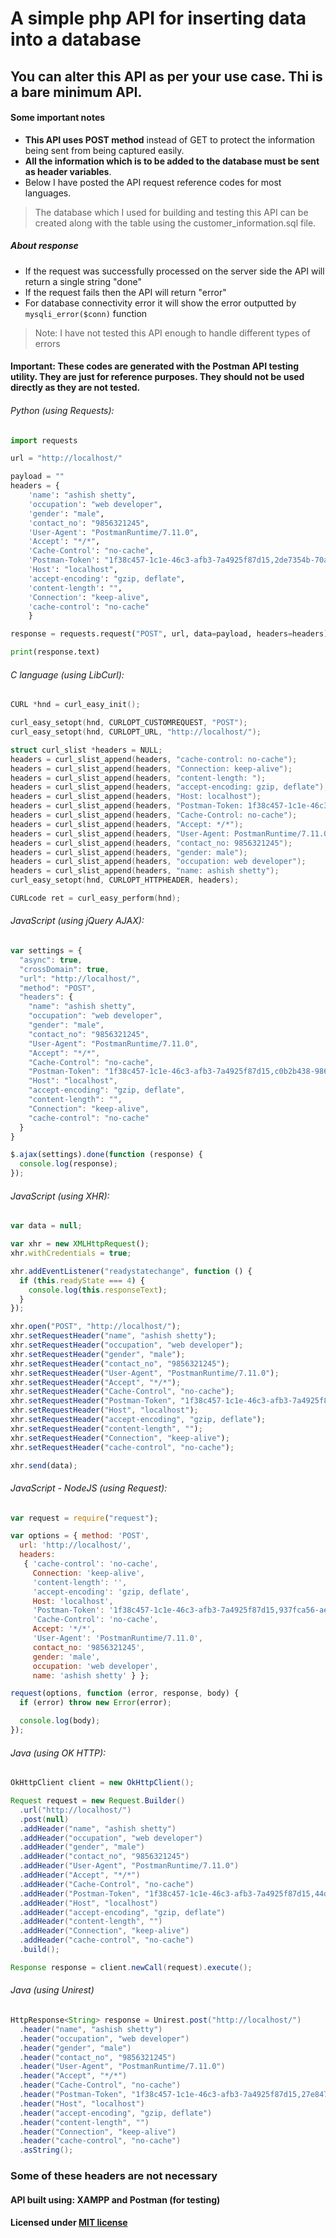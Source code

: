 # A simple php API for inserting data into a database

## You can alter this API as per your use case. Thi is a bare minimum API.

#### Some important notes
* __This API uses POST method__ instead of GET to protect the information being sent from being captured easily.
* __All the information which is to be added to the database must be sent as header variables__.
* Below I have posted the API request reference codes for most languages.
> The database which I used for building and testing this API can be created along with the table using the customer_information.sql file.
##### About response
* If the request was successfully processed on the server side the API will return a single string "done"
* If the request fails then the API will return "error"
* For database connectivity error it will show the error outputted by `mysqli_error($conn)` function
> Note: I have not tested this API enough to handle different types of errors

#### Important: These codes are generated with the Postman API testing utility. They are just for reference purposes. They should not be used directly as they are not tested.

###### Python (using Requests):
```python
import requests

url = "http://localhost/"

payload = ""
headers = {
    'name': "ashish shetty",
    'occupation': "web developer",
    'gender': "male",
    'contact_no': "9856321245",
    'User-Agent': "PostmanRuntime/7.11.0",
    'Accept': "*/*",
    'Cache-Control': "no-cache",
    'Postman-Token': "1f38c457-1c1e-46c3-afb3-7a4925f87d15,2de7354b-70ab-447c-a548-e0530d25fdf5",
    'Host': "localhost",
    'accept-encoding': "gzip, deflate",
    'content-length': "",
    'Connection': "keep-alive",
    'cache-control': "no-cache"
    }

response = requests.request("POST", url, data=payload, headers=headers)

print(response.text)
```

###### C language (using LibCurl):
```c
CURL *hnd = curl_easy_init();

curl_easy_setopt(hnd, CURLOPT_CUSTOMREQUEST, "POST");
curl_easy_setopt(hnd, CURLOPT_URL, "http://localhost/");

struct curl_slist *headers = NULL;
headers = curl_slist_append(headers, "cache-control: no-cache");
headers = curl_slist_append(headers, "Connection: keep-alive");
headers = curl_slist_append(headers, "content-length: ");
headers = curl_slist_append(headers, "accept-encoding: gzip, deflate");
headers = curl_slist_append(headers, "Host: localhost");
headers = curl_slist_append(headers, "Postman-Token: 1f38c457-1c1e-46c3-afb3-7a4925f87d15,373d9e6b-cc75-45a5-b57e-39b2a80ff3c8");
headers = curl_slist_append(headers, "Cache-Control: no-cache");
headers = curl_slist_append(headers, "Accept: */*");
headers = curl_slist_append(headers, "User-Agent: PostmanRuntime/7.11.0");
headers = curl_slist_append(headers, "contact_no: 9856321245");
headers = curl_slist_append(headers, "gender: male");
headers = curl_slist_append(headers, "occupation: web developer");
headers = curl_slist_append(headers, "name: ashish shetty");
curl_easy_setopt(hnd, CURLOPT_HTTPHEADER, headers);

CURLcode ret = curl_easy_perform(hnd);
```

###### JavaScript (using jQuery AJAX):
```javascript
var settings = {
  "async": true,
  "crossDomain": true,
  "url": "http://localhost/",
  "method": "POST",
  "headers": {
    "name": "ashish shetty",
    "occupation": "web developer",
    "gender": "male",
    "contact_no": "9856321245",
    "User-Agent": "PostmanRuntime/7.11.0",
    "Accept": "*/*",
    "Cache-Control": "no-cache",
    "Postman-Token": "1f38c457-1c1e-46c3-afb3-7a4925f87d15,c0b2b438-986b-443e-b6f8-b0f035f6e327",
    "Host": "localhost",
    "accept-encoding": "gzip, deflate",
    "content-length": "",
    "Connection": "keep-alive",
    "cache-control": "no-cache"
  }
}

$.ajax(settings).done(function (response) {
  console.log(response);
});
```

###### JavaScript (using XHR):
```javascript
var data = null;

var xhr = new XMLHttpRequest();
xhr.withCredentials = true;

xhr.addEventListener("readystatechange", function () {
  if (this.readyState === 4) {
    console.log(this.responseText);
  }
});

xhr.open("POST", "http://localhost/");
xhr.setRequestHeader("name", "ashish shetty");
xhr.setRequestHeader("occupation", "web developer");
xhr.setRequestHeader("gender", "male");
xhr.setRequestHeader("contact_no", "9856321245");
xhr.setRequestHeader("User-Agent", "PostmanRuntime/7.11.0");
xhr.setRequestHeader("Accept", "*/*");
xhr.setRequestHeader("Cache-Control", "no-cache");
xhr.setRequestHeader("Postman-Token", "1f38c457-1c1e-46c3-afb3-7a4925f87d15,13d81548-447e-4af1-9797-45e48829f4f8");
xhr.setRequestHeader("Host", "localhost");
xhr.setRequestHeader("accept-encoding", "gzip, deflate");
xhr.setRequestHeader("content-length", "");
xhr.setRequestHeader("Connection", "keep-alive");
xhr.setRequestHeader("cache-control", "no-cache");

xhr.send(data);
```

###### JavaScript - NodeJS (using Request):
```javascript
var request = require("request");

var options = { method: 'POST',
  url: 'http://localhost/',
  headers: 
   { 'cache-control': 'no-cache',
     Connection: 'keep-alive',
     'content-length': '',
     'accept-encoding': 'gzip, deflate',
     Host: 'localhost',
     'Postman-Token': '1f38c457-1c1e-46c3-afb3-7a4925f87d15,937fca56-ae87-4ee8-a206-bddfeae1c862',
     'Cache-Control': 'no-cache',
     Accept: '*/*',
     'User-Agent': 'PostmanRuntime/7.11.0',
     contact_no: '9856321245',
     gender: 'male',
     occupation: 'web developer',
     name: 'ashish shetty' } };

request(options, function (error, response, body) {
  if (error) throw new Error(error);

  console.log(body);
});

```

###### Java (using OK HTTP):
```java
OkHttpClient client = new OkHttpClient();

Request request = new Request.Builder()
  .url("http://localhost/")
  .post(null)
  .addHeader("name", "ashish shetty")
  .addHeader("occupation", "web developer")
  .addHeader("gender", "male")
  .addHeader("contact_no", "9856321245")
  .addHeader("User-Agent", "PostmanRuntime/7.11.0")
  .addHeader("Accept", "*/*")
  .addHeader("Cache-Control", "no-cache")
  .addHeader("Postman-Token", "1f38c457-1c1e-46c3-afb3-7a4925f87d15,44d80a22-d4d4-4ff1-9630-7d0292cc0c8b")
  .addHeader("Host", "localhost")
  .addHeader("accept-encoding", "gzip, deflate")
  .addHeader("content-length", "")
  .addHeader("Connection", "keep-alive")
  .addHeader("cache-control", "no-cache")
  .build();

Response response = client.newCall(request).execute();
```

###### Java (using Unirest)
```java
HttpResponse<String> response = Unirest.post("http://localhost/")
  .header("name", "ashish shetty")
  .header("occupation", "web developer")
  .header("gender", "male")
  .header("contact_no", "9856321245")
  .header("User-Agent", "PostmanRuntime/7.11.0")
  .header("Accept", "*/*")
  .header("Cache-Control", "no-cache")
  .header("Postman-Token", "1f38c457-1c1e-46c3-afb3-7a4925f87d15,27e847d4-2de0-4d33-a067-ff43870d3450")
  .header("Host", "localhost")
  .header("accept-encoding", "gzip, deflate")
  .header("content-length", "")
  .header("Connection", "keep-alive")
  .header("cache-control", "no-cache")
  .asString();
```
### Some of these headers are not necessary

#### API built using: XAMPP and Postman (for testing)

#### Licensed under [MIT license](https://raw.githubusercontent.com/Shetty073/simple-php-insert-api/master/LICENSE)
